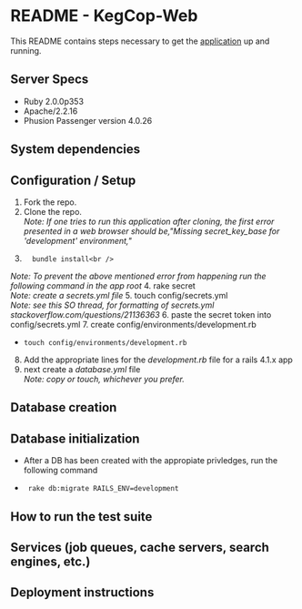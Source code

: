 # README - KegCop-Web
This README contains steps necessary to get the [application](http://kegcop.chrisrjones.com/) up and running.

## Server Specs
- Ruby 2.0.0p353
- Apache/2.2.16
- Phusion Passenger version 4.0.26

##  System dependencies

##  Configuration / Setup
1.  Fork the repo.
2.  Clone the repo.<br />
*Note: If one tries to run this application after cloning, the first error presented in a web browser should be,"Missing secret_key_base for 'development' environment,"*
3.       bundle install<br />
*Note: To prevent the above mentioned error from happening run the following command in the app
root*
4.    rake secret<br />
*Note: create a secrets.yml file*
5.    touch config/secrets.yml<br />
*Note: see this SO thread, for formatting of secrets.yml stackoverflow.com/questions/21136363*
6. paste the secret token into config/secrets.yml
7. create config/environments/development.rb
-     touch config/environments/development.rb
8. Add the appropriate lines for the *development.rb* file for a rails 4.1.x app
9. next create a *database.yml* file<br />
*Note: copy or touch, whichever you prefer.*

## Database creation

##  Database initialization
- After a DB has been created with the appropiate privledges, run the following command
-      rake db:migrate RAILS_ENV=development 

##  How to run the test suite

##  Services (job queues, cache servers, search engines, etc.)

## Deployment instructions
